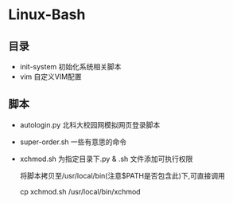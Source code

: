 # Linux-Bash

## 目录
* init-system     初始化系统相关脚本
* vim             自定义VIM配置

## 脚本
* autologin.py    北科大校园网模拟网页登录脚本
* super-order.sh  一些有意思的命令
* xchmod.sh 为指定目录下.py & .sh 文件添加可执行权限 
    
    将脚本拷贝至/usr/local/bin(注意$PATH是否包含此)下,可直接调用
    
    cp xchmod.sh /usr/local/bin/xchmod
